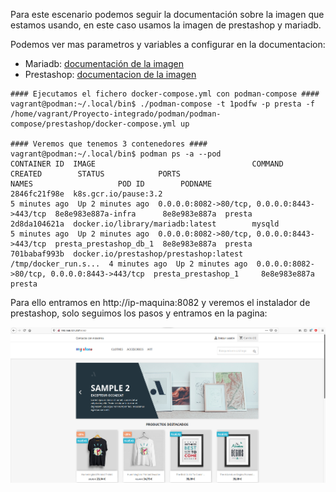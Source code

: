 Para este escenario podemos seguir la documentación sobre la imagen que estamos usando, en este caso usamos la imagen de prestashop y mariadb.

Podemos ver mas parametros y variables a configurar en la documentacion:
* Mariadb: [documentación de la imagen](https://hub.docker.com/_/mariadb)
* Prestashop: [documentacion de la imagen](https://hub.docker.com/r/prestashop/prestashop)

```shell
#### Ejecutamos el fichero docker-compose.yml con podman-compose ####
vagrant@podman:~/.local/bin$ ./podman-compose -t 1podfw -p presta -f /home/vagrant/Proyecto-integrado/podman/podman-compose/prestashop/docker-compose.yml up 

#### Veremos que tenemos 3 contenedores ####
vagrant@podman:~/.local/bin$ podman ps -a --pod
CONTAINER ID  IMAGE                                   COMMAND               CREATED        STATUS            PORTS                                        NAMES                   POD ID        PODNAME
2846fc21f98e  k8s.gcr.io/pause:3.2                                          5 minutes ago  Up 2 minutes ago  0.0.0.0:8082->80/tcp, 0.0.0.0:8443->443/tcp  8e8e983e887a-infra      8e8e983e887a  presta
2d8da104621a  docker.io/library/mariadb:latest        mysqld                5 minutes ago  Up 2 minutes ago  0.0.0.0:8082->80/tcp, 0.0.0.0:8443->443/tcp  presta_prestashop_db_1  8e8e983e887a  presta
701babaf993b  docker.io/prestashop/prestashop:latest  /tmp/docker_run.s...  4 minutes ago  Up 2 minutes ago  0.0.0.0:8082->80/tcp, 0.0.0.0:8443->443/tcp  presta_prestashop_1     8e8e983e887a  presta
```

Para ello entramos en http://ip-maquina:8082 y veremos el instalador de prestashop, solo seguimos los pasos y entramos en la pagina:

![imagen de prestashop podman-compose](https://raw.githubusercontent.com/FranJaviMN/elementos-grado/main/Proyecto/captura-pshop-podman-compose.png)